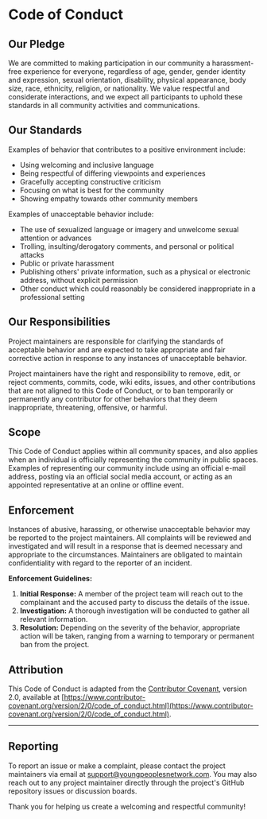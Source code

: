 # Code of Conduct

## Our Pledge

We are committed to making participation in our community a harassment-free experience for everyone, regardless of age, gender, gender identity and expression, sexual orientation, disability, physical appearance, body size, race, ethnicity, religion, or nationality. We value respectful and considerate interactions, and we expect all participants to uphold these standards in all community activities and communications.

## Our Standards

Examples of behavior that contributes to a positive environment include:

- Using welcoming and inclusive language
- Being respectful of differing viewpoints and experiences
- Gracefully accepting constructive criticism
- Focusing on what is best for the community
- Showing empathy towards other community members

Examples of unacceptable behavior include:

- The use of sexualized language or imagery and unwelcome sexual attention or advances
- Trolling, insulting/derogatory comments, and personal or political attacks
- Public or private harassment
- Publishing others' private information, such as a physical or electronic address, without explicit permission
- Other conduct which could reasonably be considered inappropriate in a professional setting

## Our Responsibilities

Project maintainers are responsible for clarifying the standards of acceptable behavior and are expected to take appropriate and fair corrective action in response to any instances of unacceptable behavior.

Project maintainers have the right and responsibility to remove, edit, or reject comments, commits, code, wiki edits, issues, and other contributions that are not aligned to this Code of Conduct, or to ban temporarily or permanently any contributor for other behaviors that they deem inappropriate, threatening, offensive, or harmful.

## Scope

This Code of Conduct applies within all community spaces, and also applies when an individual is officially representing the community in public spaces. Examples of representing our community include using an official e-mail address, posting via an official social media account, or acting as an appointed representative at an online or offline event.

## Enforcement

Instances of abusive, harassing, or otherwise unacceptable behavior may be reported to the project maintainers. All complaints will be reviewed and investigated and will result in a response that is deemed necessary and appropriate to the circumstances. Maintainers are obligated to maintain confidentiality with regard to the reporter of an incident.

**Enforcement Guidelines:**

1. **Initial Response:** A member of the project team will reach out to the complainant and the accused party to discuss the details of the issue.
2. **Investigation:** A thorough investigation will be conducted to gather all relevant information.
3. **Resolution:** Depending on the severity of the behavior, appropriate action will be taken, ranging from a warning to temporary or permanent ban from the project.

## Attribution

This Code of Conduct is adapted from the [Contributor Covenant](https://www.contributor-covenant.org/), version 2.0, available at [https://www.contributor-covenant.org/version/2/0/code_of_conduct.html](https://www.contributor-covenant.org/version/2/0/code_of_conduct.html).

---

## Reporting

To report an issue or make a complaint, please contact the project maintainers via email at [support@youngpeoplesnetwork.com](mailto:ngarimwaniki.analytics@gmail.com). You may also reach out to any project maintainer directly through the project's GitHub repository issues or discussion boards.

Thank you for helping us create a welcoming and respectful community!
